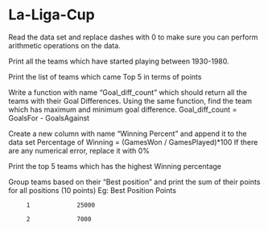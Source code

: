 # La-Liga-Cup
Read the data set and replace dashes with 0 to make sure you can perform arithmetic operations on the data.

Print all the teams which have started playing between 1930-1980.

Print the list of teams which came Top 5 in terms of points 

Write a function with name “Goal_diff_count” which should return all the teams with their Goal Differences. Using the same function, find the team which has maximum and minimum goal difference. 
Goal_diff_count = GoalsFor - GoalsAgainst

Create a new column with name “Winning Percent” and append it to the data set
Percentage of Winning = (GamesWon / GamesPlayed)*100
If there are any numerical error, replace it with 0%

Print the top 5 teams which has the highest Winning percentage

Group teams based on their “Best position” and print the sum of their points for all positions (10 points)
Eg: Best Position     Points

         1             25000

         2             7000

